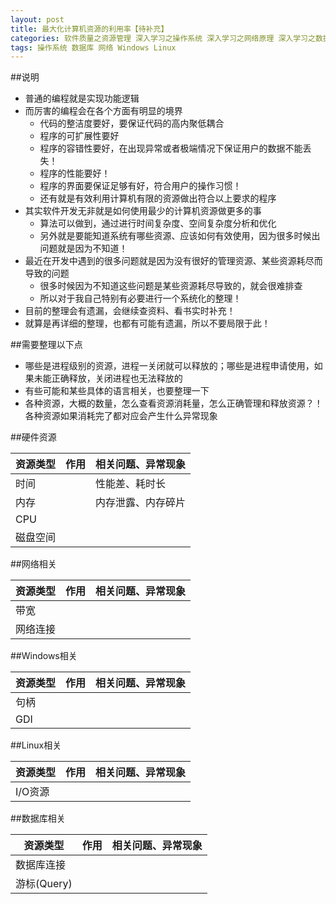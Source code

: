 ```yaml
---
layout: post
title: 最大化计算机资源的利用率【待补充】
categories: 软件质量之资源管理 深入学习之操作系统 深入学习之网络原理 深入学习之数据库原理
tags: 操作系统 数据库 网络 Windows Linux
---
```


##说明

* 普通的编程就是实现功能逻辑
* 而厉害的编程会在各个方面有明显的境界
  * 代码的整洁度要好，要保证代码的高内聚低耦合
  * 程序的可扩展性要好
  * 程序的容错性要好，在出现异常或者极端情况下保证用户的数据不能丢失！
  * 程序的性能要好！
  * 程序的界面要保证足够有好，符合用户的操作习惯！
  * 还有就是有效利用计算机有限的资源做出符合以上要求的程序
* 其实软件开发无非就是如何使用最少的计算机资源做更多的事
  * 算法可以做到，通过进行时间复杂度、空间复杂度分析和优化
  * 另外就是要能知道系统有哪些资源、应该如何有效使用，因为很多时候出问题就是因为不知道！
* 最近在开发中遇到的很多问题就是因为没有很好的管理资源、某些资源耗尽而导致的问题
  * 很多时候因为不知道这些问题是某些资源耗尽导致的，就会很难排查
  * 所以对于我自己特别有必要进行一个系统化的整理！
* 目前的整理会有遗漏，会继续查资料、看书实时补充！
* 就算是再详细的整理，也都有可能有遗漏，所以不要局限于此！

##需要整理以下点

* 哪些是进程级别的资源，进程一关闭就可以释放的；哪些是进程申请使用，如果未能正确释放，关闭进程也无法释放的
* 有些可能和某些具体的语言相关，也要整理一下
* 各种资源，大概的数量，怎么查看资源消耗量，怎么正确管理和释放资源？！各种资源如果消耗完了都对应会产生什么异常现象

##硬件资源

| 资源类型 | 作用 | 相关问题、异常现象 |  
| ------------ | ------------- | ------------ |  
| 时间 |   | 性能差、耗时长  |  
| 内存 |   |  内存泄露、内存碎片 |  
| CPU |   |   |
| 磁盘空间 |   |   |

##网络相关

| 资源类型 | 作用 | 相关问题、异常现象 |  
| ------------ | ------------- | ------------ |  
| 带宽 |   |   |  
| 网络连接 |   |   | 

##Windows相关

| 资源类型 | 作用 | 相关问题、异常现象 |  
| ------------ | ------------- | ------------ |  
| 句柄 |   |   |  
| GDI |   |   | 

##Linux相关

| 资源类型 | 作用 | 相关问题、异常现象 |  
| ------------ | ------------- | ------------ |  
| I/O资源 |   |   |

##数据库相关

| 资源类型 | 作用 | 相关问题、异常现象 |  
| ------------ | ------------- | ------------ |  
| 数据库连接 |   |   |  
| 游标(Query) |   |   | 
